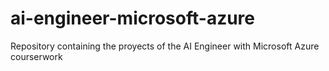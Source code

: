 # ai-engineer-microsoft-azure
Repository containing the proyects of the AI Engineer with Microsoft Azure courserwork
